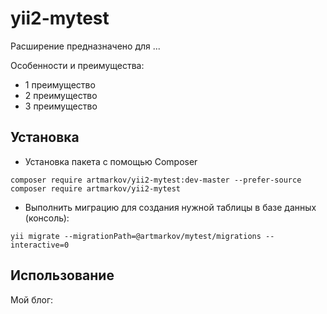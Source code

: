 yii2-mytest
=================


Расширение предназначено для ...

Особенности и преимущества:

*	1 преимущество
*	2 преимущество
*	3 преимущество


  
Установка
------------------
* Установка пакета с помощью Composer
```
composer require artmarkov/yii2-mytest:dev-master --prefer-source
composer require artmarkov/yii2-mytest
```

* Выполнить миграцию для создания нужной таблицы в базе данных (консоль):
```
yii migrate --migrationPath=@artmarkov/mytest/migrations --interactive=0
```

Использование
------------------

Мой блог:
